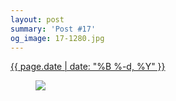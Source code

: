 ```yaml
---
layout: post
summary: 'Post #17'
og_image: 17-1280.jpg
---
```


<div class="post">
 <time>
  <a href="/17">
   {{ page.date | date: "%B %-d, %Y" }}
  </a>
 </time>
 <a href="/17">
  <figure data-taken="8/23/2013">
   <img sizes="(min-width: 700px) 50vw, calc(100vw - 2rem)" src="{{ site.assets_url }}/17-640.jpg" srcset="{{ site.assets_url }}/17-1280.jpg 1280w, {{ site.assets_url }}/17-960.jpg 960w, {{ site.assets_url }}/17-640.jpg 640w, {{ site.assets_url }}/17-320.jpg 320w"/>
  </figure>
 </a>
</div>
